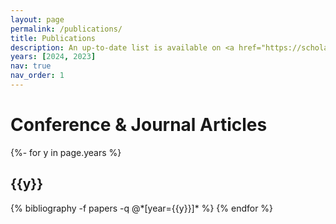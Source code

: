 ```yaml
---
layout: page
permalink: /publications/
title: Publications
description: An up-to-date list is available on <a href="https://scholar.google.com/citations?user=Lmwd5akAAAAJ&hl=en" target="_blank">Google Scholar</a>.
years: [2024, 2023]
nav: true
nav_order: 1
---
```

<!-- _pages/publications.md -->
<div class="publications">


<h1>Conference & Journal Articles</h1>
{%- for y in page.years %}
  <h2 class="year">{{y}}</h2>
  {% bibliography -f papers -q @*[year={{y}}]* %}
{% endfor %}

</div>
